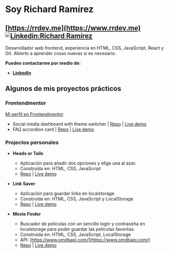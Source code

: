 # Soy Richard Ramírez 
## [https://rrdev.me](https://www.rrdev.me) [![Linkedin:Richard Ramírez](https://img.shields.io/badge/-Richard%20Ramirez-blue?style=flat-square&logo=Linkedin&logoColor=white&link=https://www.linkedin.com/in/rr-dev/)](https://www.linkedin.com/in/rr-dev/)

Desarrollador web frontend, experiencia en HTML, CSS, JavaScript, React y Git. Abierto a aprender cosas nuevas si es necesario.

**Puedes contactarme por medio de:**
- **[LinkedIn](https://www.linkedin.com/in/rrdevme/)**


## Algunos de mis proyectos prácticos

### Frontendmentor

[Mi perfil en Frontendmentor](https://www.frontendmentor.io/profile/rr69sport)

- Social media dashboard with theme switcher | [Repo](https://github.com/frontendmentor-challenge-repos/social-media-dashboard-with-theme-switcher) | [Live demo](https://frontendmentor-challenge-repos.github.io/social-media-dashboard-with-theme-switcher/)
- FAQ accordion card | [Repo](https://github.com/frontendmentor-challenge-repos/faq-accordion) | [Live demo](https://frontendmentor-challenge-repos.github.io/faq-accordion/)

### Projectos personales

- **Heads or Tails**
  - Aplicación para añadir dos opciones y elige una al azar.
  - Construida en: HTML, CSS, JavaScript
  - [Repo](https://github.com/rr69sport/heads-or-tails) | [Live demo](https://rr69sport.github.io/heads-or-tails/)

- **Link Saver** 
  - Aplicación para guardar links en localstorage.
  - Construida en: HTML, CSS, JavaScript y LocalStorage
  - [Repo](https://github.com/rr69sport/link-saver) | [Live demo](https://rr69sport.github.io/link-saver/)

- **Movie Finder**
  - Buscador de películas con un sencillo login y contraseña en localstorage para poder guardar las películas favoritas.
  - Construida en: HTML, CSS, JavaScript, LocalStorage 
  - API: [https://www.omdbapi.com/](https://www.omdbapi.com/)
  - [Repo](https://github.com/rr69sport/movie-finder) | [Live demo](https://rr69sport.github.io/movie-finder/)
